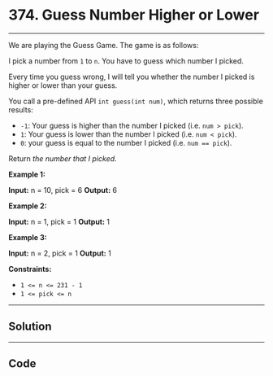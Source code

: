 # 374. Guess Number Higher or Lower

---

We are playing the Guess Game. The game is as follows:

I pick a number from `1` to `n`. You have to guess which number I picked.

Every time you guess wrong, I will tell you whether the number I picked is higher or lower than your guess.

You call a pre-defined API `int guess(int num)`, which returns three possible results:

  * `-1`: Your guess is higher than the number I picked (i.e. `num > pick`).
  * `1`: Your guess is lower than the number I picked (i.e. `num < pick`).
  * `0`: your guess is equal to the number I picked (i.e. `num == pick`).



Return _the number that I picked_.

 

**Example 1:**


**Input:** n = 10, pick = 6
**Output:** 6


**Example 2:**


**Input:** n = 1, pick = 1
**Output:** 1


**Example 3:**


**Input:** n = 2, pick = 1
**Output:** 1


 

**Constraints:**

  * `1 <= n <= 231 - 1`
  * `1 <= pick <= n`

---

## Solution



---

## Code
```python


```